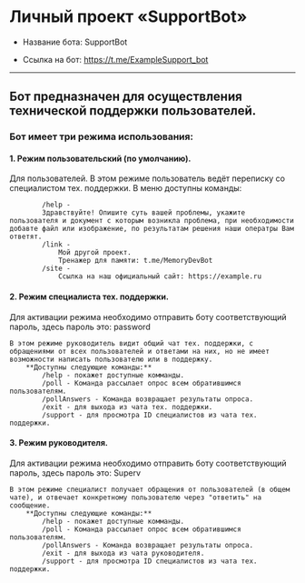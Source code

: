# Личный проект «SupportBot»

- Название бота: SupportBot

- Ссылка на бот: https://t.me/ExampleSupport_bot

---

## **Бот предназначен для осуществления технической поддержки пользователей.**

### Бот имеет три режима использования:

#### 1. Режим пользовательский (по умолчанию).

Для пользователей.
В этом режиме пользователь ведёт переписку со специалистом тех. поддержки.
В меню доступны команды:

```
        /help -
        Здравствуйте! Опишите суть вашей проблемы, укажите пользователя и документ с которым возникла проблема, при необходимости добавте файл или изображение, по результатам решения наши оператры Вам ответят.
        /link -
            Мой другой проект.
            Тренажер для памяти: t.me/MemoryDevBot
        /site -
            Cсылка на наш официальный сайт: https://example.ru

```

#### 2. Режим специалиста тех. поддержки.

Для активации режима необходимо отправить боту соответствующий пароль, здесь пароль это: password

```
В этом режиме руководитель видит общий чат тех. поддержки, с обращениями от всех пользователей и ответами на них, но не имеет возможности написать пользователю или в поддержку.
    **Доступны следующие команды:**
        /help - покажет доступные комманды.
        /poll - Команда рассылает опрос всем обратившимся пользователям.
        /pollAnswers - Команда возвращает результаты опроса.
        /exit - для выхода из чата тех. поддержки.
        /support - для просмотра ID специалистов из чата тех. поддержки.

```

#### 3. Режим руководителя.

Для активации режима необходимо отправить боту соответствующий пароль, здесь пароль это: Superv

```
В этом режиме специалист получает обращения от пользователей (в общем чате), и отвечает конкретному пользователю через "ответить" на сообщение.
    **Доступны следующие команды:**
        /help - покажет доступные комманды.
        /poll - Команда рассылает опрос всем обратившимся пользователям.
        /pollAnswers - Команда возвращает результаты опроса.
        /exit - для выхода из чата руководителя.
        /support - для просмотра ID специалистов из чата тех. поддержки.

```

